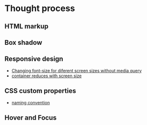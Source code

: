 # Thought process

## HTML markup

## Box shadow

## Responsive design
 - [Changing font-size for diferent screen sizes without media query](https://medium.com/@sikirus81/how-to-scale-fonts-responsively-with-css-for-different-screen-sizes-4107f233988b)
 - [container reduces with screen size]()

## CSS custom properties
- [naming convention](https://codepen.io/piggyslasher/pen/vQyegv)

## Hover and Focus 